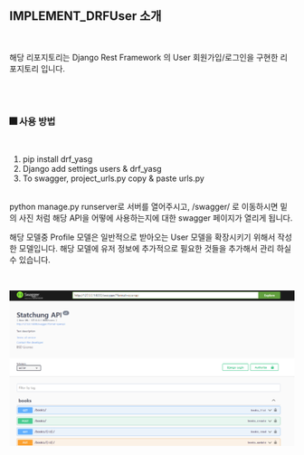 ## IMPLEMENT_DRFUser 소개 
<br>

해당 리포지토리는 Django Rest Framework 의 User 회원가입/로그인을 구현한 리포지토리 입니다. 

<br><br>

### 🎆 사용 방법

<br>

1. pip install drf_yasg
2. Django add settings users & drf_yasg <br>
3. To swagger, project_urls.py copy & paste urls.py <br><br>


python manage.py runserver로 서버를 열어주시고, /swagger/ 로 이동하시면 밑의 사진 처럼 해당 API을 어떻에 사용하는지에 대한 swagger 페이지가 열리게 됩니다. 

해당 모델중 Profile 모델은 일반적으로 받아오는 User 모델을 확장시키기 위해서 작성한 모델입니다. 해당 모델에 유저 정보에 추가적으로 필요한 것들을 추가해서 관리 하실 수 있습니다. 

<br>


<p align="center">
    <img src = "./img/1.png">
</p>

<br>

